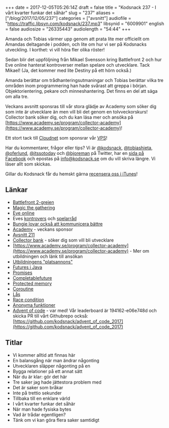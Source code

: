 +++
date = 2017-12-05T05:26:14Z
draft = false
title = "Kodsnack 237 - I vårt kvarter funkar det såhär"
slug = "237"
aliases = ["/blog/2017/12/05/237"]
categories = ["avsnitt"]
audiofile = "https://traffic.libsyn.com/kodsnack/237.mp3"
libsynid = "6009901"
english = false
audiosize = "26335443"
audiolength = "54:44"
+++

Amanda och Tobias värmer upp genom att prata lite mer officiellt om Amandas deltagande i podden, och lite om hur vi ser på Kodsnacks utveckling. I korthet: vi vill höra fler olika röster!

Sedan blir det uppföljning från Mikael Svensson kring Battlefront 2 och hur Eve online hanterat kontroverser mellan spelare och utvecklare. Tack Mikael! (Ja, det kommer med lite Destiny på ett hörn också.)

Amanda berättar om trådhanteringsutmaningar och Tobias berättar vilka tre områden inom programmering han hade svårast att greppa i början. Objektorientering, pekare och minneshantering. Det finns en del att säga om alla tre.

Veckans avsnitt sponsras till vår stora glädje av Academy som söker dig som inte är utvecklare än men vill bli det genom en tolvveckorskurs! Collector bank söker dig, och du kan läsa mer och ansöka på [https://www.academy.se/program/collector-academy](https://www.academy.se/program/collector-academy)!

Ett stort tack till [Cloudnet](http://www.cloudnet.se) som sponsrar vår [VPS](http://en.wikipedia.org/wiki/Virtual_private_server)!

Har du kommentarer, frågor eller tips? Vi är [@kodsnack](https://www.twitter.com/kodsnack), [@tobiashieta](https://www.twitter.com/tobiashieta), [@oferlund](https://www.twitter.com/oferlund), [@itssotoday](https://twitter.com/itssotoday) och [@bjoreman](https://www.twitter.com/bjoreman) på Twitter, har en [sida på Facebook](https://www.facebook.com/kodsnack) och epostas på [info@kodsnack.se](mailto:info@kodsnack.se) om du vill skriva längre. Vi läser allt som skickas.

Gillar du Kodsnack får du hemskt gärna [recensera oss i iTunes](http://itunes.apple.com/se/podcast/kodsnack/id561631498?l=en)!

## Länkar ##
* [Battlefront 2-grejen](https://www.polygon.com/2017/11/17/16670758/star-wars-battlefront-2-issues-disney-ea)
* [Magic the gathering](https://en.wikipedia.org/wiki/Magic:_The_Gathering)
* [Eve online](https://en.wikipedia.org/wiki/Eve_Online)
* Eves [kontrovers](http://www.pcgamer.com/eve-online-players-protest-against-monocle-pricesmicrotransactions-lasers-involved/) och [spelarråd](https://community.eveonline.com/community/csm/)
* [Bungie lovar också att kommunicera bättre](https://www.bungie.net/en/Explore/Detail/News/46504)
* [Academy](https://www.academy.se/) - veckans sponsor
* [Avsnitt 211](https://kodsnack.se/211/)
* [Collector bank](https://www.collector.se/) - söker dig som vill bli utvecklare
* [https://www.academy.se/program/collector-academy](https://www.academy.se/program/collector-academy) - Mer om utbildningen och länk till ansökan
* [Utbildningens "platsannons"](https://www.academicwork.se/annons/collector-academy-vi-soker-it-talanger-som-vill-kickstarta-sin-karriar-som-systemutvecklare/14995480)
* [Futures i Java](http://www.baeldung.com/java-future)
* [Promises](https://en.wikipedia.org/wiki/Futures_and_promises)
* [Completablefuture](http://www.nurkiewicz.com/2013/05/java-8-definitive-guide-to.html)
* [Protected memory](https://en.wikipedia.org/wiki/Memory_protection)
* [Coroutine](https://en.wikipedia.org/wiki/Coroutine)
* [Lås](https://en.wikipedia.org/wiki/Lock_%28computer_science%29)
* [Race condition](https://en.wikipedia.org/wiki/Race_condition)
* [Anonyma funktioner](https://en.wikipedia.org/wiki/Anonymous_function)
* [Advent of code](http://adventofcode.com) - var med! Vår leaderboard är 194162-e06e748d och skicka PR till vårt Githubrepo också: [https://github.com/kodsnack/advent_of_code_2017](https://github.com/kodsnack/advent_of_code_2017)

## Titlar ##
* Vi kommer alltid att finnas här
* En balansgång när man ändrar någonting
* Utvecklaren släpper någonting på en
* Bygga relationer på ett annat sätt
* När du är klar: gör det här
* Tre saker jag hade jättestora problem med
* Det är saker som bråkar
* Inte på trettio sekunder
* Tillbaka till en enklare värld
* I vårt kvarter funkar det såhär
* När man hade fysiska bytes
* Vad är trådar egentligen?
* Tänk om vi kan göra flera saker samtidigt
